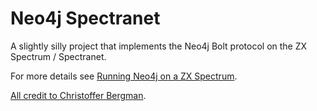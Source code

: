 # Neo4j Spectranet

A slightly silly project that implements the Neo4j Bolt protocol on the ZX Spectrum / Spectranet.

For more details see [Running Neo4j on a ZX Spectrum](https://medium.com/TODO).

[All credit to Christoffer Bergman](https://medium.com/neo4j/running-neo4j-on-a-commodore-64-3b2b94c53a9a).
